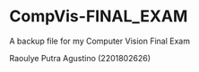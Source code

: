 # CompVis-FINAL_EXAM
A backup file for my Computer Vision Final Exam

Raoulye Putra Agustino (2201802626)
